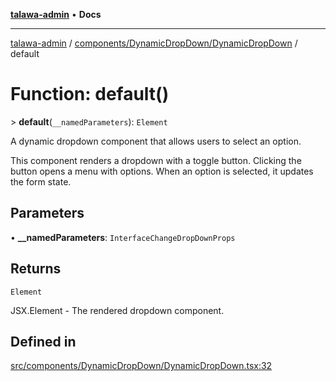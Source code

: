 [**talawa-admin**](../../../../README.md) • **Docs**

***

[talawa-admin](../../../../modules.md) / [components/DynamicDropDown/DynamicDropDown](../README.md) / default

# Function: default()

\> **default**(`__namedParameters`): `Element`

A dynamic dropdown component that allows users to select an option.

This component renders a dropdown with a toggle button. Clicking the button
opens a menu with options. When an option is selected, it updates the form state.

## Parameters

• **\_\_namedParameters**: `InterfaceChangeDropDownProps`

## Returns

`Element`

JSX.Element - The rendered dropdown component.

## Defined in

[src/components/DynamicDropDown/DynamicDropDown.tsx:32](https://github.com/PalisadoesFoundation/talawa-admin/blob/3f6b41a67c6932f4c0bce6ffb822d4ef12ede8c8/src/components/DynamicDropDown/DynamicDropDown.tsx#L32)
